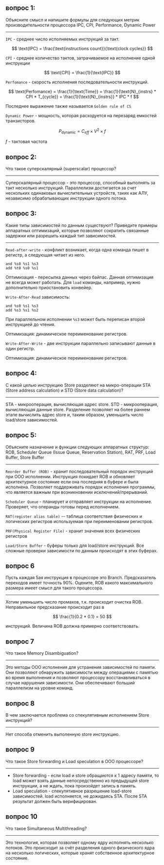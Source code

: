 ## вопрос 1:

Объясните смысл и напишите формулы для следующих метрик производительности процессора IPC, CPI, Performance, Dynamic Power

---

`IPC` - среднее число исполняемых инструкций за такт.

$$ \text{IPC} = \frac{\text{instructions count}}{\text{clock cycles}} $$

`CPI` - среднее количество тактов, затрачиваемое на исполнение одной инструкции

$$ \text{CPI} = \frac{1}{\text{IPC}} $$

`Perfomance` - скорость исполнения последовательности инструкций.

$$ \text{Perfomance} = \frac{1}{\text{Time}} = \frac{1}{\text{N}_{instrs} * CPI * T_{cycle}} =
\frac{1}{\text{N}_{instrs}} * IPC * f $$

Последнее выражение также называется `Golden rule of CS`

`Dynamic Power` - мощность, которая расходуется на перезаряд емкостей транзисторов.

$$ P_{\text{dynamic}} = C_{eff} \times V^2 \times f $$

$f$ - тактовая частота

## вопрос 2:

Что такое суперскалярный (superscalar) процессор?

---

Суперскалярный процессор - это процессор, способный выполнять за такт несколько инструкций. Параллелизм достигается за счет нескольких одинаковых вычислительных устройств, таких как АЛУ, независимо обрабатывающих инструкции одного потока.

## вопрос 3:

Какие типы зависимостей по данным существуют? Приведите примеры аппаратных оптимизаций, которые позволяют сократить связанные задержки или разрешить каждый тип зависимостей.

---

`Read-after-write` - конфликт возникает, когда одна команда пишет в регистр, а следующая читает из него.

```
and %s0 %s1 %s3
add %t0 %s0 %s1
```

Оптимизация - пересылка данных через байпас. Данная оптимизация не всегда может работать. Для `load` команды, например, нужно дополнительно приостановить конвейер.

`Write-After-Read` зависимость:

```
and %s0 %s1 %s3
add %s3 %s1 %s2
```

При параллельном исполнении `%s3` может быть переписан второй инструкцией до чтения.

Оптимизация: динамическое переименование регистров.

`Write-After-Write` - две инструкции параллельно записывают данные в один регистр.

Оптимизация: динамическое переименование регистров.

## вопрос 4:

С какой целью инструкцию Store разделяют на микро-операции STA (Store address calculation) и STD (Store data calculation)?

---

STA - микрооперация, вычисляющая адрес store.
STD - микрооперация, вычисляющая данные store.
Разделение позволяет на более раннем этапе вычислить адрес store и, таким образом, уменьшить число load/store зависимостей.

## вопрос 5:

Объясните назначение и функции следующих аппаратных структур: ROB, Scheduler Queue (Issue Queue, Reservation Station), RAT, PRF, Load Buffer, Store Buffer

---

`Reorder Buffer (ROB)` - хранит последовательный порядок инструкций при ООО исполнении. Инструкция покидает ROB и обновляет архитектурное состояние если она последняя в буфере и была исполнена. Позволяет поддерживать порядок исполнения программы, что является важным при возникновении исключений/прерываний.

`Scheduler Queue` - планирует и отправляет инструкции на исполнение. Проверяет, что операнды готовы перед исполнением.

`RAT(register alias table)` -- таблица соответствия физических и логических регистров используемая при переименовании регистров.

`PRF(Physical Register File)` - хранит значения всех физических регистров

`Load/Store Buffer` - буферы только для load/store инструкций. Все сложные проверки зависимости по данным происходят в этих буферах.

## вопрос 6

Пусть каждая 5ая инструкция в процессоре это Branch. Предсказатель переходов имеет точность 90%. Оцените, ROB какого максимального размера имеет смысл для такого процессора.

---

Хотим уменьшить число промахов, т.к. происходит очистка ROB. Неправильное предсказание происходит раз в

$$  \frac{1}{0.2 * 0.1} = 50 $$

инструкций. Величина ROB должна примерно соответствовать.

## вопрос 7

Что такое Memory Disambiguation?

---

Это методы OOO исполнения для устранения зависимостей по памяти. Они позволяют обнаружить зависимости между операциями с памятью во время выполнения и позволяют процессору восстанавливаться в случае нарушения зависимости. Они обеспечивают больший параллелизм на уровне команд.

## вопрос 8

 В чем заключается проблема со спекулятивным исполнением Store инструкций?

---

Нет способа отменить выполенную store инструкцию.

## вопрос 9

Что такое Store forwarding и Load speculation в OOO процессоре?

---

- Store forwarding - если load и store обращаются к 1 адресу памяти, то load может взять данные непосредственно из предыдущей store инструкции, а не ждать, пока произойдет запись в память.
- Load speculation - спекулятивное разрешение load-store зависимостей. load исполняется, не дожидаясь STA. После STA результат должен быть верифицирован.

## вопрос 10

Что такое Simultaneous Multithreading?

---

Это технология, которая позволяет одному ядру исполнять несколько потоков. Это происходит за счёт разделения одного физического ядра на несколько логических, которые хранят собственное архитектурное состояние.

